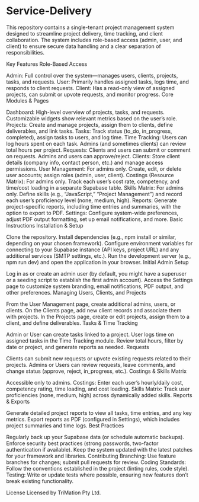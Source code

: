 # Service-Delivery
This repository contains a single-tenant project management system designed to streamline project delivery, time tracking, and client collaboration. The system includes role-based access (admin, user, and client) to ensure secure data handling and a clear separation of responsibilities.

Key Features
Role-Based Access

Admin: Full control over the system—manages users, clients, projects, tasks, and requests.
User: Primarily handles assigned tasks, logs time, and responds to client requests.
Client: Has a read-only view of assigned projects, can submit or upvote requests, and monitor progress.
Core Modules & Pages

Dashboard: High-level overview of projects, tasks, and requests. Customizable widgets show relevant metrics based on the user’s role.
Projects: Create and manage projects, assign them to clients, define deliverables, and link tasks.
Tasks: Track status (to_do, in_progress, completed), assign tasks to users, and log time.
Time Tracking: Users can log hours spent on each task. Admins (and sometimes clients) can review total hours per project.
Requests: Clients and users can submit or comment on requests. Admins and users can approve/reject.
Clients: Store client details (company info, contact person, etc.) and manage access permissions.
User Management: For admins only. Create, edit, or delete user accounts; assign roles (admin, user, client).
Costings (Resource Matrix): For admins only. Track each user’s cost rate, competency, and time/cost loading in a separate Supabase table.
Skills Matrix: For admins only. Define skills (e.g., “JavaScript,” “Project Management”) and record each user’s proficiency level (none, medium, high).
Reports: Generate project-specific reports, including time entries and summaries, with the option to export to PDF.
Settings: Configure system-wide preferences, adjust PDF output formatting, set up email notifications, and more.
Basic Instructions
Installation & Setup

Clone the repository.
Install dependencies (e.g., npm install or similar, depending on your chosen framework).
Configure environment variables for connecting to your Supabase instance (API keys, project URL) and any additional services (SMTP settings, etc.).
Run the development server (e.g., npm run dev) and open the application in your browser.
Initial Admin Setup

Log in as or create an admin user (by default, you might have a superuser or a seeding script to establish the first admin account).
Access the Settings page to customize system branding, email notifications, PDF output, and other preferences.
Managing Users, Clients, and Projects

From the User Management page, create additional admins, users, or clients.
On the Clients page, add new client records and associate them with projects.
In the Projects page, create or edit projects, assign them to a client, and define deliverables.
Tasks & Time Tracking

Admin or User can create tasks linked to a project.
User logs time on assigned tasks in the Time Tracking module.
Review total hours, filter by date or project, and generate reports as needed.
Requests

Clients can submit new requests or upvote existing requests related to their projects.
Admins or Users can review requests, leave comments, and change status (approve, reject, in_progress, etc.).
Costings & Skills Matrix

Accessible only to admins.
Costings: Enter each user’s hourly/daily cost, competency rating, time loading, and cost loading.
Skills Matrix: Track user proficiencies (none, medium, high) across dynamically added skills.
Reports & Exports

Generate detailed project reports to view all tasks, time entries, and any key metrics.
Export reports as PDF (configured in Settings), which includes project summaries and time logs.
Best Practices

Regularly back up your Supabase data (or schedule automatic backups).
Enforce security best practices (strong passwords, two-factor authentication if available).
Keep the system updated with the latest patches for your framework and libraries.
Contributing
Branching: Use feature branches for changes; submit pull requests for review.
Coding Standards: Follow the conventions established in the project (linting rules, code style).
Testing: Write or update tests where possible, ensuring new features don’t break existing functionality.

License
Licensed by TriMation Pty Ltd.